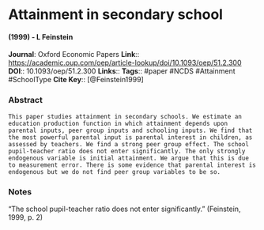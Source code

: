 # Attainment in secondary school
#### (1999) - L Feinstein
**Journal**: Oxford Economic Papers
**Link**:: https://academic.oup.com/oep/article-lookup/doi/10.1093/oep/51.2.300
**DOI**:: 10.1093/oep/51.2.300
**Links**:: 
**Tags**:: #paper #NCDS #Attainment #SchoolType 
**Cite Key**:: [@Feinstein1999]

### Abstract

```
This paper studies attainment in secondary schools. We estimate an education production function in which attainment depends upon parental inputs, peer group inputs and schooling inputs. We find that the most powerful parental input is parental interest in children, as assessed by teachers. We find a strong peer group effect. The school pupil-teacher ratio does not enter significantly. The only strongly endogenous variable is initial attainment. We argue that this is due to measurement error. There is some evidence that parental interest is endogenous but we do not find peer group variables to be so.
```

### Notes

“The school pupil-teacher ratio does not enter significantly.” (Feinstein, 1999, p. 2)